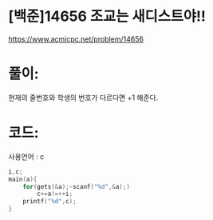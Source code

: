 # [백준]14656 조교는 새디스트야!!

https://www.acmicpc.net/problem/14656

# 풀이:

현재의 줄번호와 학생의 번호가 다르다면 +1 해준다.



# **코드:** 

사용언어 : c	
```c++
i,c;
main(a){
    for(gets(&a);~scanf("%d",&a);)
        c+=a!=++i;
    printf("%d",c);
}
```

